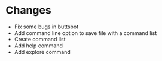 # Changes
- Fix some bugs in buttsbot
- Add command line option to save file with a command list
- Create command list
- Add help command
- Add explore command
